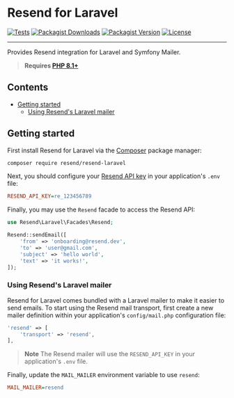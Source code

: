 # Resend for Laravel

[![Tests](https://img.shields.io/github/actions/workflow/status/resendlabs/resend-laravel/tests.yml?label=tests&style=for-the-badge&labelColor=000000)](https://github.com/resendlabs/resend-laravel/actions/workflows/tests.yml)
[![Packagist Downloads](https://img.shields.io/packagist/dt/resend/resend-laravel?style=for-the-badge&labelColor=000000)](https://packagist.org/packages/resend/resend-laravel)
[![Packagist Version](https://img.shields.io/packagist/v/resend/resend-laravel?style=for-the-badge&labelColor=000000)](https://packagist.org/packages/resend/resend-laravel)
[![License](https://img.shields.io/github/license/resendlabs/resend-laravel?color=9cf&style=for-the-badge&labelColor=000000)](https://github.com/resendlabs/resend-laravel/blob/main/LICENSE)

---

Provides Resend integration for Laravel and Symfony Mailer.

> **Requires [PHP 8.1+](https://php.net/releases/)**

## Contents

- [Getting started](#getting-started)
  - [Using Resend's Laravel mailer](#using-resends-laravel-mailer)

## Getting started

First install Resend for Laravel via the [Composer](https://getcomposer.org/) package manager:

```bash
composer require resend/resend-laravel
```

Next, you should configure your [Resend API key](https://resend.com/api-keys) in your application's `.env` file:

```ini
RESEND_API_KEY=re_123456789
```

Finally, you may use the `Resend` facade to access the Resend API:

```php
use Resend\Laravel\Facades\Resend;

Resend::sendEmail([
    'from' => 'onboarding@resend.dev',
    'to' => 'user@gmail.com',
    'subject' => 'hello world',
    'text' => 'it works!',
]);
```

### Using Resend's Laravel mailer

Resend for Laravel comes bundled with a Laravel mailer to make it easier to send emails. To start using the Resend mail transport, first create a new mailer definition within your application's `config/mail.php` configuration file:

```php
'resend' => [
    'transport' => 'resend',
],
```

> **Note**
> The Resend mailer will use the `RESEND_API_KEY` in your application's `.env` file.

Finally, update the `MAIL_MAILER` environment variable to use `resend`:

```ini
MAIL_MAILER=resend
```
